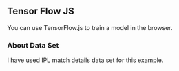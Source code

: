 ## Tensor Flow JS

You can use TensorFlow.js to train a model in the browser.

### About Data Set

I have used IPL match details data set for this example.
